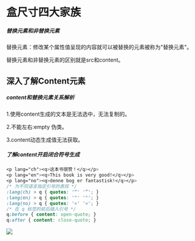 # 盒尺寸四大家族

##### 替换元素和非替换元素 

替换元素：修改某个属性值呈现的内容就可以被替换的元素被称为"替换元素"。

替换元素和非替换元素的区别就是src和content。



## 深入了解Content元素

##### content和替换元素关系解析

1.使用content生成的文本是无法选中，无法复制的。

2.不能左右:empty 伪类。

3.content动态生成值无法获取。



##### 了解content开启闭合符号生成

```css
<p lang="ch"><q>这本书很赞！</q></p> 
<p lang="en"><q>This book is very good!</q></p> 
<p lang="no"><q>denne bog er fantastisk!</q></p> 
/* 为不同语言指定引号的表现 */ 
:lang(ch) > q { quotes: '“' '”'; } 
:lang(en) > q { quotes: '"' '"'; } 
:lang(no) > q { quotes: '«' '»'; } 
/* 在 q 标签的前后插入引号 */ 
q:before { content: open-quote; } 
q:after { content: close-quote; }
```

![](C:\Users\Iloveprpr\Desktop\lean-css\通读系列\盒尺四大家族\01.png)

